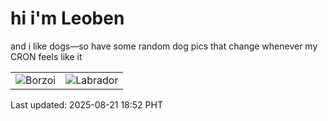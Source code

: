 # hi i'm Leoben

and i like dogs—so have some random dog pics that change whenever my CRON feels like it

|  |  |
|--------|----------|
| ![Borzoi](https://random-dog-vercel.vercel.app/api/random-borzoi?v=1755773579) | ![Labrador](https://random-dog-vercel.vercel.app/api/random-labrador?v=1755773579) |

Last updated: 2025-08-21 18:52 PHT
